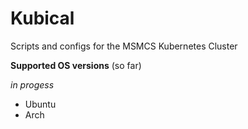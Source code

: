 # Kubical
Scripts and configs for the MSMCS Kubernetes Cluster

**Supported OS versions** (so far)

*in progess*
- Ubuntu
- Arch
